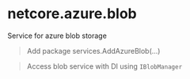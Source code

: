 # netcore.azure.blob
Service for azure blob storage

> Add package
  services.AddAzureBlob(...)

> Access blob service with DI using `IBlobManager`
